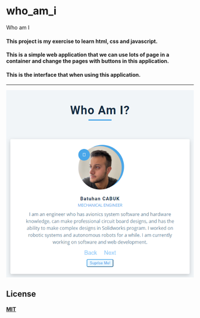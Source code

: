 # who_am_i
Who am I

#### This project is my exercise to learn html, css and javascript.

#### This is a simple web application that we can use lots of page in a container and change the pages with buttons in this application.

#### This is the interface that when using this application.
_______________________________________________________________________________________________________________________

<p align="center">
  <img src="https://github.com/batuhncbk/who_am_i/blob/main/who_am_i.PNG" alt="Github görselim"/>
</p>

## License
#### [MIT](https://choosealicense.com/licenses/mit/)
